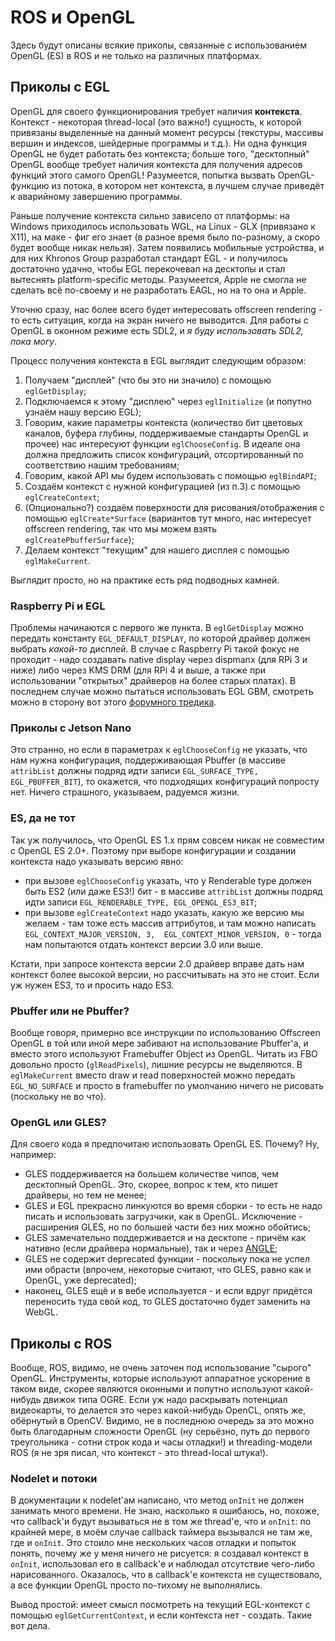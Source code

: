 # ROS и OpenGL

Здесь будут описаны всякие приколы, связанные с использованием OpenGL (ES) в ROS и не только на различных платформах.

## Приколы с EGL

OpenGL для своего функционирования требует наличия **контекста**. Контекст - некоторая thread-local (это важно!) сущность, к которой привязаны выделенные на данный момент ресурсы (текстуры, массивы вершин и индексов, шейдерные программы и т.д.). Ни одна функция OpenGL не будет работать без контекста; больше того, "десктопный" OpenGL вообще требует наличия контекста для получения адресов функций этого самого OpenGL! Разумеется, попытка вызвать OpenGL-функцию из потока, в котором нет контекста, в лучшем случае приведёт к аварийному завершению программы.

Раньше получение контекста сильно зависело от платформы: на Windows приходилось использовать WGL, на Linux - GLX (привязано к X11), на маке - фиг его знает (в разное время было по-разному, а скоро будет вообще никак нельзя). Затем появились мобильные устройства, и для них Khronos Group разработал стандарт EGL - и получилось достаточно удачно, чтобы EGL перекочевал на десктопы и стал вытеснять platform-specific методы. Разумеется, Apple не смогла не сделать всё по-своему и не разработать EAGL, но на то она и Apple.

Уточню сразу, нас более всего будет интересовать offscreen rendering - то есть ситуация, когда на экран ничего не выводится. Для работы с OpenGL в оконном режиме есть SDL2, и *я буду использовать SDL2, пока могу*.

Процесс получения контекста в EGL выглядит следующим образом:

1. Получаем "дисплей" (что бы это ни значило) с помощью `eglGetDisplay`;
2. Подключаемся к этому "дисплею" через `eglInitialize` (и попутно узнаём нашу версию EGL);
3. Говорим, какие параметры контекста (количество бит цветовых каналов, буфера глубины, поддерживаемые стандарты OpenGL и прочее) нас интересуют функции `eglChooseConfig`. В идеале она должна предложить список конфигураций, отсортированный по соответствию нашим требованиям;
4. Говорим, какой API мы будем использовать с помощью `eglBindAPI`;
5. Создаём контекст с нужной конфигурацией (из п.3) с помощью `eglCreateContext`;
6. (Опционально?) создаём поверхности для рисования/отображения с помощью `eglCreate*Surface` (вариантов тут много, нас интересует offscreen rendering, так что мы можем взять `eglCreatePbufferSurface`);
7. Делаем контекст "текущим" для нашего дисплея с помощью `eglMakeCurrent`.

Выглядит просто, но на практике есть ряд подводных камней.

### Raspberry Pi и EGL

Проблемы начинаются с первого же пункта. В `eglGetDisplay` можно передать константу `EGL_DEFAULT_DISPLAY`, по которой драйвер должен выбрать *какой-то* дисплей. В случае с Raspberry Pi такой фокус не проходит - надо создавать native display через dispmanx (для RPi 3 и ниже) либо через KMS DRM (для RPi 4 и выше, а также при использовании "открытых" драйверов на более старых платах). В последнем случае можно пытаться использовать EGL GBM, смотреть можно в сторону вот этого [форумного тредика](https://www.raspberrypi.org/forums/viewtopic.php?t=243707).

### Приколы с Jetson Nano

Это странно, но если в параметрах к `eglChooseConfig` не указать, что нам нужна конфигурация, поддерживающая Pbuffer (в массиве `attribList` должны подряд идти записи `EGL_SURFACE_TYPE, EGL_PBUFFER_BIT`), то окажется, что подходящих конфигураций попросту нет. Ничего страшного, указываем, радуемся жизни.

### ES, да не тот

Так уж получилось, что OpenGL ES 1.x прям совсем никак не совместим с OpenGL ES 2.0+. Поэтому при выборе конфигурации и создании контекста надо указывать версию явно:

* при вызове `eglChooseConfig` указать, что у Renderable type должен быть ES2 (или даже ES3!) бит - в массиве `attribList` должны подряд идти записи `EGL_RENDERABLE_TYPE, EGL_OPENGL_ES3_BIT`;
* при вызове `eglCreateContext` надо указать, какую же версию мы желаем - там тоже есть массив аттрибутов, и там можно написать `EGL_CONTEXT_MAJOR_VERSION, 3,  EGL_CONTEXT_MINOR_VERSION, 0` - тогда нам попытаются отдать контекст версии 3.0 или выше.

Кстати, при запросе контекста версии 2.0 драйвер вправе дать нам контекст более высокой версии, но рассчитывать на это не стоит. Если уж нужен ES3, то и просить надо ES3.

### Pbuffer или не Pbuffer?

Вообще говоря, примерно все инструкции по использованию Offscreen OpenGL в той или иной мере забивают на использование Pbuffer'а, и вместо этого используют Framebuffer Object из OpenGL. Читать из FBO довольно просто (`glReadPixels`), лишние ресурсы не выделяются. В `eglMakeCurrent` вместо draw и read поверхностей можно передать `EGL_NO_SURFACE` и просто в framebuffer по умолчанию ничего не рисовать (поскольку не во что).

### OpenGL или GLES?

Для своего кода я предпочитаю использовать OpenGL ES. Почему? Ну, например:

* GLES поддерживается на большем количестве чипов, чем десктопный OpenGL. Это, скорее, вопрос к тем, кто пишет драйверы, но тем не менее;
* GLES и EGL прекрасно линкуются во время сборки - то есть не надо писать и использовать загрузчики, как в OpenGL. Исключение - расширения GLES, но по большей части без них можно обойтись;
* GLES замечательно поддерживается и на десктопе - причём как нативно (если драйвера нормальные), так и через [ANGLE](https://github.com/google/angle);
* GLES не содержит deprecated функции - поскольку пока не успел ими обрасти (впрочем, некоторые считают, что GLES, равно как и OpenGL, уже deprecated);
* наконец, GLES ещё и в вебе используется - и если вдруг придётся переносить туда свой код, то GLES достаточно будет заменить на WebGL.

## Приколы с ROS

Вообще, ROS, видимо, не очень заточен под использование "сырого" OpenGL. Инструменты, которые используют аппаратное ускорение в таком виде, скорее являются оконными и попутно используют какой-нибудь движок типа OGRE. Если уж надо раскрывать потенциал видеокарты, то делается это через какой-нибудь OpenCL, опять же, обёрнутый в OpenCV. Видимо, не в последнюю очередь за это можно быть благодарным сложности OpenGL (ну серьёзно, путь до первого треугольника - сотни строк кода и часы отладки!) и threading-модели ROS (я не зря писал, что контекст - это thread-local штука!).

### Nodelet и потоки

В документации к nodelet'ам написано, что метод `onInit` не должен занимать много времени. Не знаю, насколько я ошибаюсь, но, похоже, что callback'и будут вызываться не в том же thread'е, что и `onInit`: по крайней мере, в моём случае callback таймера вызывался не там же, где и `onInit`. Это стоило мне нескольких часов отладки и попыток понять, почему же у меня ничего не рисуется: я создавал контекст в `onInit`, использовал его в callback'е и наблюдал отсутствие чего-либо нарисованного. Оказалось, что в callback'е контекста не существовало, а все функции OpenGL просто по-тихому не выполнялись.

Вывод простой: имеет смысл посмотреть на текущий EGL-контекст с помощью `eglGetCurrentContext`, и если контекста нет - создать. Такие вот дела.
